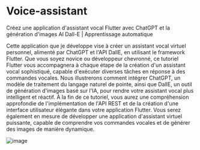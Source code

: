 # Voice-assistant
Créez une application d'assistant vocal Flutter avec ChatGPT et la génération d'images AI Dall-E | Apprentissage automatique

Cette application que je développe vise à créer un assistant vocal virtuel personnel, alimenté par ChatGPT et l'API DallE, en utilisant le framework Flutter. Que vous soyez novice ou développeur chevronné, ce tutoriel Flutter vous accompagnera à chaque étape de la création d'un assistant vocal sophistiqué, capable d'exécuter diverses tâches en réponse à des commandes vocales. Nous illustrerons comment intégrer ChatGPT, un modèle de traitement du langage naturel de pointe, ainsi que DallE, un outil de génération d'images basé sur l'IA, pour rendre votre assistant vocal plus intelligent et réactif. À la fin de ce tutoriel, vous aurez une compréhension approfondie de l'implémentation de l'API REST et de la création d'une interface utilisateur élégante dans votre application Flutter. Vous serez également en mesure de développer une application d'assistant virtuel puissante, capable de comprendre vos commandes vocales et de générer des images de manière dynamique.

![image](https://github.com/Makkaoui-Mohammed/Voice-assistant/assets/108239380/ac3daf13-00e7-4a0a-b8f9-a962f35de469)
